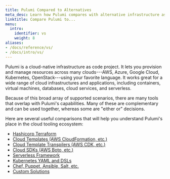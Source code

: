 ```yaml
---
title: Pulumi Compared to Alternatives
meta_desc: Learn how Pulumi compares with alternative infrastructure as code solutions that may share overlapping capabilities. 
linktitle: Compare Pulumi to...
menu:
  intro:
    identifier: vs
    weight: 8
aliases:
- /docs/reference/vs/
- /docs/intro/vs/
---
```


Pulumi is a cloud-native infrastructure as code project. It lets you provision and manage resources across many clouds---AWS, Azure, Google Cloud, Kubernetes, OpenStack---using your favorite language. It works great for a wide range of
cloud infrastructures and applications, including containers, virtual machines, databases, cloud services, and serverless.

Because of this broad array of supported scenarios, there are many tools that overlap with Pulumi's capabilities. Many
of these are complementary and can be used together, whereas some are "either or" decisions.

Here are several useful comparisons that will help you understand Pulumi's place in the cloud tooling ecosystem:

* [Hashicorp Terraform](/docs/intro/vs/terraform/)
* [Cloud Templates (AWS CloudFormation, etc.)](/docs/intro/vs/cloud-templates)
* [Cloud Template Transpilers (AWS CDK, etc.)](/docs/intro/vs/cloud-template-transpilers)
* [Cloud SDKs (AWS Boto, etc.)](/docs/intro/vs/cloud-sdks)
* [Serverless Framework](/docs/intro/vs/serverless/)
* [Kubernetes YAML and DSLs](/docs/intro/vs/k8s-yaml-dsls/)
* [Chef, Puppet, Ansible, Salt, etc.](/docs/intro/vs/chef-puppet-etc/)
* [Custom Solutions](/docs/intro/vs/custom/)
